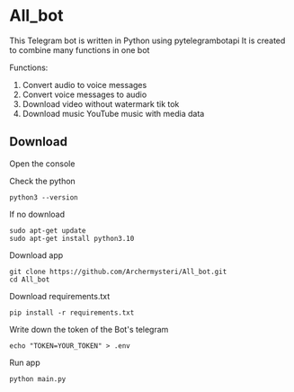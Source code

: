 # All_bot
This Telegram bot is written in Python using pytelegrambotapi It is created to combine many functions in one bot

Functions:
1. Convert audio to voice messages
2. Convert voice messages to audio
3. Download video without watermark tik tok
4. Download music YouTube music with media data

## Download
Open the console 

Check the python 
```commandline
python3 --version
```
If no download
```commandline
sudo apt-get update
sudo apt-get install python3.10
```


Download app
```commandline
git clone https://github.com/Archermysteri/All_bot.git
cd All_bot
```
Download requirements.txt
```commandline
pip install -r requirements.txt
```
Write down the token of the Bot's telegram
```commandline
echo "TOKEN=YOUR_TOKEN" > .env
```
Run app
```commandline
python main.py
```



